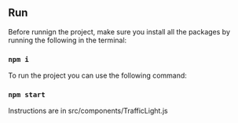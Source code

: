 ## Run

Before runnign the project, make sure you install all the packages by running the following in the terminal:

### `npm i`

To run the project you can use the following command:

### `npm start`

Instructions are in src/components/TrafficLight.js
